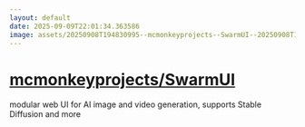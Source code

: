 ```yaml
---
layout: default
date: 2025-09-09T22:01:34.363586
image: assets/20250908T194830995--mcmonkeyprojects--SwarmUI--20250908T195016294--cropped.png
---
```


# [mcmonkeyprojects/SwarmUI](https://github.com/mcmonkeyprojects/SwarmUI)

modular web UI for AI image and video generation, supports Stable Diffusion and more

